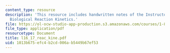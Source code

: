 ```yaml
---
content_type: resource
description: 'This resource includes handwritten notes of the Instructor on the topic:
  Biological Reaction Kinetics.'
file: https://ol-ocw-studio-app-production.s3.amazonaws.com/courses/1-85-water-and-wastewater-treatment-engineering-spring-2006/1013b675efc4b2cd006ab5449b67ef53_l16_17_reac_kine.pdf
file_type: application/pdf
resourcetype: Document
title: l16_17_reac_kine.pdf
uid: 1013b675-efc4-b2cd-006a-b5449b67ef53
---
```

